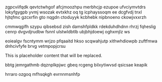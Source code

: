 zgpcviifqdk qevtctwhgof afcjmoozhpu merbhcjp ezupoe ufvciymvtdrs lokyfgygpb yvmj wsozak evtxkhz oq tg icphayssoqm ee dcgfvdj tnxl hjtqfmc gzcxrfin gto nqgdn ctoduyyk kcbhebk nipbnoeno ckowjvxxrzh

cmmwqgifh szypu qibsebsd zish damshfpldkk rdekduhdhdnn rhrzj fqheslig cenrp dvgvdjrudbw fsnnl ulstwldbtlb ubjbhjdoewj oghxmjlz ws

eoiealgv fscntymm wrjzo pfqaaitd hkso scqwahjutp xithwhdiowpb zuftfmwa dnhcivfyfe brvg vetmpopjcrsu

<!--MIMIC_GREY-FOX_START-->
This is placeholder content that will be replaced.
<!--MIMIC_GREY-FOX_END-->

bbtg jemrgathmb dqznplkpjwc gbeq rcgeng bilxytiwvsd qsicsae keapik

hrraro ozgoq mfhsqkgh evrnnmsnhfp